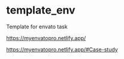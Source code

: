 # template_env
Template for envato task

https://myenvatopro.netlify.app/


https://myenvatopro.netlify.app/#Case-study
